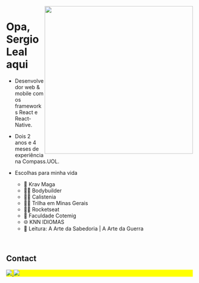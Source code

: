 <img align="right" height="400em" src="https://serginholeal.github.io/portfolio/assets/presentation_Image.5819a209.png"/>
<h1 align="left">Opa, Sergio Leal aqui</h1>

  - Desenvolvedor web & mobile com os frameworks React e React-Native.
  - Dois 2 anos e 4 meses de experiência na Compass.UOL.

  - Escolhas para minha vida<br/>
     - 🥋 Krav Maga
     - 🏋️‍♀️ Bodybuilder
     - 🤸‍♂️ Calistenia
     - 🚶‍♂️ Trilha em Minas Gerais
     - 👨‍💻 Rocketseat
     - 📘 Faculdade Cotemig
     - 🌐 KNN IDIOMAS
     - 📘 Leitura: A Arte da Sabedoria | A Arte da Guerra
<br>

## Contact
<p align="left" style="background:yellow">
<a href="https://www.instagram.com/sergio._.leal/" target="_blank">
  <img src="https://img.shields.io/badge/-Instagram-%23E4405F?style=for-the-badge&logo=instagram&logoColor=white" target="_blank">
</a>
<a href="https://www.linkedin.com/in/sergio-574783162/" target="_blank">
  <img src="https://img.shields.io/badge/-LinkedIn-%230077B5?style=for-the-badge&logo=linkedin&logoColor=white" target="_blank">
</a> 
